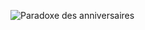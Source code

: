![Paradoxe des anniversaires](https://github.com/chn14/paradoxe-anniversaires/assets/123629446/7fcb728e-2a70-4824-af1d-2167a19e0f5d)
